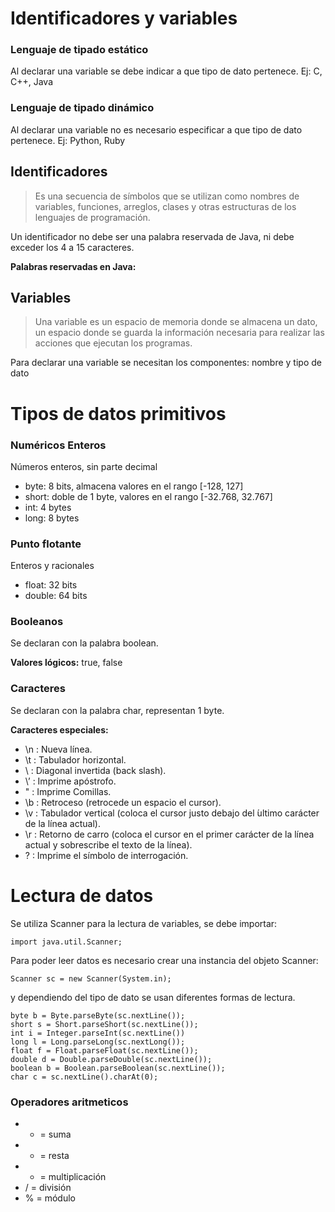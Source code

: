 # Identificadores y variables

### Lenguaje de tipado estático

Al declarar una variable se debe indicar a que tipo de dato pertenece. Ej: C, C++, Java

### Lenguaje de tipado dinámico

Al declarar una variable no es necesario especificar a que tipo de dato pertenece. Ej: Python, Ruby

## Identificadores

> Es una secuencia de símbolos que se utilizan como nombres de variables, funciones, arreglos, clases y otras estructuras de los lenguajes de programación.

Un identificador no debe ser una palabra reservada de Java, ni debe exceder los 4 a 15 caracteres.

**Palabras reservadas en Java:**

## Variables

> Una variable es un espacio de memoria donde se almacena un dato, un espacio donde se guarda la información necesaria para realizar las acciones que ejecutan los programas.

Para declarar una variable se necesitan los componentes: nombre y tipo de dato

# Tipos de datos primitivos

### Numéricos Enteros

Números enteros, sin parte decimal

- byte: 8 bits, almacena valores en el rango [-128, 127]
- short: doble de 1 byte, valores en el rango [-32.768, 32.767]
- int: 4 bytes
- long: 8 bytes

### Punto flotante

Enteros y racionales

- float: 32 bits
- double: 64 bits

### Booleanos

Se declaran con la palabra boolean.

**Valores lógicos:** true, false

### Caracteres

Se declaran con la palabra char, representan 1 byte.

**Caracteres especiales:**

- \n : Nueva línea.
- \t : Tabulador horizontal.
- \\ : Diagonal invertida (back slash).
- \’ : Imprime apóstrofo.
- \" : Imprime Comillas.
- \b : Retroceso (retrocede un espacio el cursor).
- \v : Tabulador vertical (coloca el cursor justo debajo del ́ultimo carácter de la línea actual).
- \r : Retorno de carro (coloca el cursor en el primer carácter de la línea actual y sobrescribe el texto de la línea).
- \? : Imprime el símbolo de interrogación.

# Lectura de datos

Se utiliza Scanner para la lectura de variables, se debe importar:

```
import java.util.Scanner;
```

Para poder leer datos es necesario crear una instancia del objeto Scanner:

```
Scanner sc = new Scanner(System.in);
```

y dependiendo del tipo de dato se usan diferentes formas de lectura.

```
byte b = Byte.parseByte(sc.nextLine());
short s = Short.parseShort(sc.nextLine());
int i = Integer.parseInt(sc.nextLine())
long l = Long.parseLong(sc.nextLong());
float f = Float.parseFloat(sc.nextLine());
double d = Double.parseDouble(sc.nextLine());
boolean b = Boolean.parseBoolean(sc.nextLine());
char c = sc.nextLine().charAt(0);

```

### Operadores aritmeticos

- - = suma
- - = resta
- - = multiplicación
- / = división
- % = módulo
